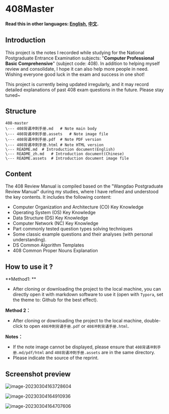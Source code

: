 # 408Master

**Read this in other languages: [English](README.md), [中文](README_zh.md).**

## Introduction

This project is the notes I recorded while studying for the National Postgraduate Entrance Examination subjects: "**Computer Professional Basic Comprehensive**" (subject code: 408). In addition to helping myself review and consolidate, I hope it can also help more people in need. Wishing everyone good luck in the exam and success in one shot! 

This project is currently being updated irregularly, and it may record detailed explanations of past 408 exam questions in the future. Please stay tuned~

## Structure  
```
408-master
\--- 408背诵冲刺手册.md	# Note main body
\--- 408背诵冲刺手册.assets	# Note image file
\--- 408背诵冲刺手册.pdf	# Note PDF version
\--- 408背诵冲刺手册.html	# Note HTML version
\--- README.md	# Introduction document(English)
\--- README_zh.md	# Introduction document(Chinese)
\--- README.assets	# Introduction document image file
```

## Content 

The 408 Review Manual is compiled based on the "Wangdao Postgraduate Review Manual" during my studies, where I have refined and understood the key contents. It includes the following content:

- Computer Organization and Architecture (CO) Key Knowledge
- Operating System (OS) Key Knowledge
- Data Structure (DS) Key Knowledge
- Computer Network (NC) Key Knowledge
- Part commonly tested question types solving techniques
- Some classic example questions and their analyses (with personal understanding).
- DS Common Algorithm Templates
- 408 Common Proper Nouns Explanation

## How to use it ?

**Method1: **

- After cloning or downloading the project to the local machine, you can directly open it with markdown software to use it (open with `Typora`, set the theme to: Github for the best effect).

**Method 2：**

- After cloning or downloading the project to the local machine, double-click to open `408冲刺背诵手册.pdf` or `408冲刺背诵手册.html`.

**Notes：**

- If the note image cannot be displayed, please ensure that `408背诵冲刺手册.md/pdf/html` and `408背诵冲刺手册.assets` are in the same directory.
- Please indicate the source of the reprint.

## Screenshot preview

![image-20230304163728604](./README.assets/image-20230304163728604.png)

![image-20230304164910936](./README.assets/image-20230304164910936.png)

![image-20230304164707606](./README.assets/image-20230304164707606.png)
